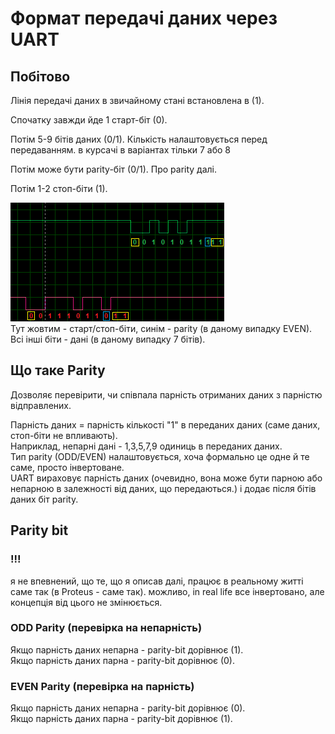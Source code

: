 # Формат передачі даних через UART



## Побітово
Лінія передачі даних в звичайному стані встановлена в (1).

Спочатку завжди йде 1 старт-біт (0).

Потім 5-9 бітів даних (0/1). Кількість налаштовується перед передаванням. в курсачі в варіантах тільки 7 або 8

Потім може бути parity-біт (0/1). Про parity далі.

Потім 1-2 стоп-біти (1).

![розшифровка побітово](../pic/bitsexplained.png)  
Тут жовтим - старт/стоп-біти, синім - parity (в даному випадку EVEN). Всі інші біти - дані (в даному випадку 7 бітів).

## Що таке Parity
Дозволяє перевірити, чи співпала парність отриманих даних з парністю відправлених.

Парність даних = парність кількості "1" в переданих даних (саме даних, стоп-біти не впливають).  
Наприклад, непарні дані - 1,3,5,7,9 одиниць в переданих даних.  
Тип parity (ODD/EVEN) налаштовується, хоча формально це одне й те саме, просто інвертоване.  
UART вираховує парність даних (очевидно, вона може бути парною або непарною в залежності від даних, що передаються.) і додає після бітів даних біт parity.

## Parity bit
### !!!
я не впевнений, що те, що я описав далі, працює в реальному житті саме так (в Proteus - саме так). можливо, in real life все інвертовано, але концепція від цього не змінюється.
### ODD Parity (перевірка на непарність)
Якщо парність даних непарна - parity-bit дорівнює (1).  
Якщо парність даних парна - parity-bit дорівнює (0).
### EVEN Parity (перевірка на парність)
Якщо парність даних непарна - parity-bit дорівнює (0).  
Якщо парність даних парна - parity-bit дорівнює (1).
